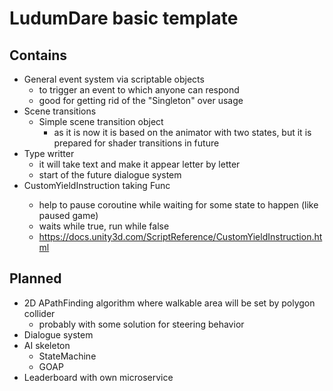 # LudumDare basic template

## Contains

- General event system via scriptable objects
  - to trigger an event to which anyone can respond
  - good for getting rid of the "Singleton" over usage 
- Scene transitions
  - Simple scene transition object
    - as it is now it is based on the animator with two states, but it is prepared for shader transitions in future   
- Type writter
  - it will take text and make it appear letter by letter
  - start of the future dialogue system
- CustomYieldInstruction taking Func<Bool>
  - help to pause coroutine while waiting for some state to happen (like paused game)
  - waits while true, run while false 
  - https://docs.unity3d.com/ScriptReference/CustomYieldInstruction.html


## Planned

- 2D APathFinding algorithm where walkable area will be set by polygon collider
  - probably with some solution for steering behavior 
- Dialogue system 
- AI skeleton
  - StateMachine
  - GOAP
- Leaderboard with own microservice
 
